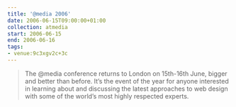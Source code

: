 ```yaml
---
title: '@​media 2006'
date: 2006-06-15T09:00:00+01:00
collection: atmedia
start: 2006-06-15
end: 2006-06-16
tags:
- venue:9c3xgv2c+3c
---
```

> The @media conference returns to London on 15th-16th June, bigger and better than before. It’s the event of the year for anyone interested in learning about and discussing the latest approaches to web design with some of the world’s most highly respected experts.
